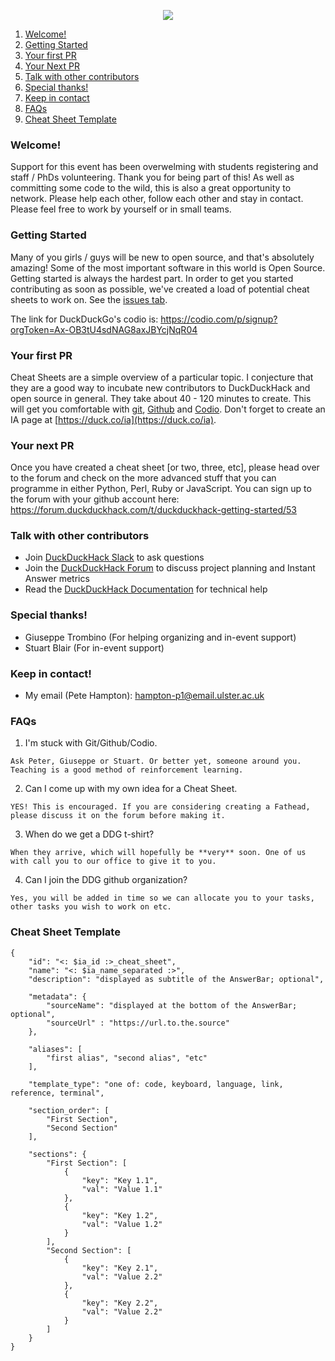 
<p align="center"><img src="https://upload.wikimedia.org/wikipedia/en/9/99/Ulster_University_Logo.png"></p>

  1. [Welcome!](https://github.com/pjhampton/ddg#Welcome)
  2. [Getting Started](https://github.com/pjhampton/ddg#getting-started)
  3. [Your first PR](https://github.com/pjhampton/ddg#your-first-pr)
  4. [Your Next PR](https://github.com/pjhampton/ddg#your-next-pr)
  5. [Talk with other contributors](https://github.com/pjhampton/ddg#talk-with-other-contributors)
  6. [Special thanks!](https://github.com/pjhampton/ddg#special-thanks)
  7. [Keep in contact](https://github.com/pjhampton/ddg#keep-in-contact)
  9. [FAQs](https://github.com/pjhampton/ddg#faqs)
  8. [Cheat Sheet Template](https://github.com/pjhampton/ddg#cheat-sheet-template)

### Welcome!

Support for this event has been overwelming with students registering and staff / PhDs volunteering. Thank you for being part of this! As well as committing some code to the wild, this is also a great opportunity to network. Please help each other, follow each other and stay in contact. Please feel free to work by yourself or in small teams.


### Getting Started

Many of you girls / guys will be new to open source, and that's absolutely amazing! Some of the most important software in this world is Open Source. Getting started is always the hardest part. In order to get you started contributing as soon as possible, we've created a load of potential cheat sheets to work
on. See the [issues tab](https://github.com/pjhampton/ddg/issues). 

The link for DuckDuckGo's codio is: https://codio.com/p/signup?orgToken=Ax-OB3tU4sdNAG8axJBYcjNqR04


### Your first PR

Cheat Sheets are a simple overview of a particular topic. I conjecture that they are a good way to incubate new contributors to DuckDuckHack and open source in general. They take about 40 - 120 minutes to create. 
This will get you comfortable with [git](https://git-scm.com/), [Github](https://github.com/) and [Codio](https://codio.com/). Don't forget to create an IA page at [https://duck.co/ia](https://duck.co/ia).


### Your next PR

Once you have created a cheat sheet [or two, three, etc], please head over to the forum and check on the more advanced stuff that you can programme in either Python, Perl, Ruby or JavaScript. You can sign up to the forum with your github account here: https://forum.duckduckhack.com/t/duckduckhack-getting-started/53


### Talk with other contributors

- Join [DuckDuckHack Slack](https://quackslack.herokuapp.com/) to ask questions
- Join the [DuckDuckHack Forum](https://forum.duckduckhack.com/) to discuss project planning and Instant Answer metrics
- Read the [DuckDuckHack Documentation](https://docs.duckduckhack.com/) for technical help


### Special thanks!

 - Giuseppe Trombino (For helping organizing and in-event support)
 - Stuart Blair (For in-event support) 


### Keep in contact!

 - My email (Pete Hampton): hampton-p1@email.ulster.ac.uk


### FAQs

  1. I'm stuck with Git/Github/Codio.
  ```
  Ask Peter, Giuseppe or Stuart. Or better yet, someone around you. Teaching is a good method of reinforcement learning.
  ```

  2. Can I come up with my own idea for a Cheat Sheet.
  ```
  YES! This is encouraged. If you are considering creating a Fathead, please discuss it on the forum before making it.
  ```

  3. When do we get a DDG t-shirt?
  ```
  When they arrive, which will hopefully be **very** soon. One of us with call you to our office to give it to you.
  ```

  4. Can I join the DDG github organization?
  ```
  Yes, you will be added in time so we can allocate you to your tasks, other tasks you wish to work on etc.
  ```

### Cheat Sheet Template

```
{
    "id": "<: $ia_id :>_cheat_sheet",
    "name": "<: $ia_name_separated :>",
    "description": "displayed as subtitle of the AnswerBar; optional",

    "metadata": {
        "sourceName": "displayed at the bottom of the AnswerBar; optional",
        "sourceUrl" : "https://url.to.the.source"
    },

    "aliases": [
        "first alias", "second alias", "etc"
    ],

    "template_type": "one of: code, keyboard, language, link, reference, terminal",

    "section_order": [
        "First Section",
        "Second Section"
    ],

    "sections": {
        "First Section": [
            {
                "key": "Key 1.1",
                "val": "Value 1.1"
            },
            {
                "key": "Key 1.2",
                "val": "Value 1.2"
            }
        ],
        "Second Section": [
            {
                "key": "Key 2.1",
                "val": "Value 2.2"
            },
            {
                "key": "Key 2.2",
                "val": "Value 2.2"
            }
        ]
    }
}
```


